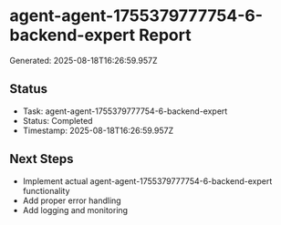 # agent-agent-1755379777754-6-backend-expert Report

Generated: 2025-08-18T16:26:59.957Z

## Status
- Task: agent-agent-1755379777754-6-backend-expert
- Status: Completed
- Timestamp: 2025-08-18T16:26:59.957Z

## Next Steps
- Implement actual agent-agent-1755379777754-6-backend-expert functionality
- Add proper error handling
- Add logging and monitoring
